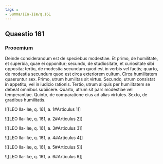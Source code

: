 ```yaml
---
tags : 
- Summa/IIa-IIæ/q.161
---
```


## Quaestio 161

### Prooemium

Deinde considerandum est de speciebus modestiae. Et primo, de humilitate, et superbia, quae ei opponitur; secundo, de studiositate, et curiositate sibi opposita; tertio, de modestia secundum quod est in verbis vel factis; quarto, de modestia secundum quod est circa exteriorem cultum. Circa humilitatem quaeruntur sex. Primo, utrum humilitas sit virtus. Secundo, utrum consistat in appetitu, vel in iudicio rationis. Tertio, utrum aliquis per humilitatem se debeat omnibus subiicere. Quarto, utrum sit pars modestiae vel temperantiae. Quinto, de comparatione eius ad alias virtutes. Sexto, de gradibus humilitatis.

![[LEO IIa-IIæ, q. 161, a. 1#Articulus 1]]

![[LEO IIa-IIæ, q. 161, a. 2#Articulus 2]]

![[LEO IIa-IIæ, q. 161, a. 3#Articulus 3]]

![[LEO IIa-IIæ, q. 161, a. 4#Articulus 4]]

![[LEO IIa-IIæ, q. 161, a. 5#Articulus 5]]

![[LEO IIa-IIæ, q. 161, a. 6#Articulus 6]]


